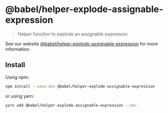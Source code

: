 # @babel/helper-explode-assignable-expression

> Helper function to explode an assignable expression

See our website [@babel/helper-explode-assignable-expression](https://babeljs.io/docs/en/next/babel-helper-explode-assignable-expression.html) for more information.

## Install

Using npm:

```bash
npm install --save-dev @babel/helper-explode-assignable-expression
```

or using yarn:

```bash
yarn add @babel/helper-explode-assignable-expression --dev
```

